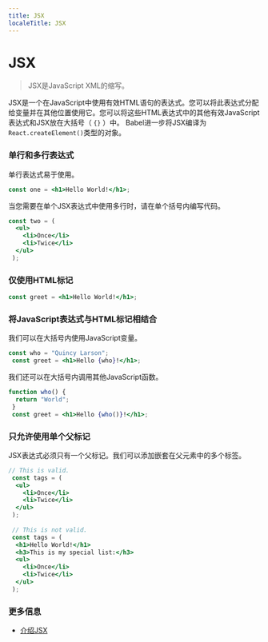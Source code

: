 ```yaml
---
title: JSX
localeTitle: JSX
---
```

# JSX

> JSX是JavaScript XML的缩写。

JSX是一个在JavaScript中使用有效HTML语句的表达式。您可以将此表达式分配给变量并在其他位置使用它。您可以将这些HTML表达式中的其他有效JavaScript表达式和JSX放在大括号（ `{}` ）中。 Babel进一步将JSX编译为`React.createElement()`类型的对象。

### 单行和多行表达式

单行表达式易于使用。

```jsx
const one = <h1>Hello World!</h1>; 
```

当您需要在单个JSX表达式中使用多行时，请在单个括号内编写代码。

```jsx
const two = ( 
  <ul> 
    <li>Once</li> 
    <li>Twice</li> 
  </ul> 
 ); 
```

### 仅使用HTML标记

```jsx
const greet = <h1>Hello World!</h1>; 
```

### 将JavaScript表达式与HTML标记相结合

我们可以在大括号内使用JavaScript变量。

```jsx
const who = "Quincy Larson"; 
 const greet = <h1>Hello {who}!</h1>; 
```

我们还可以在大括号内调用其他JavaScript函数。

```jsx
function who() { 
  return "World"; 
 } 
 const greet = <h1>Hello {who()}!</h1>; 
```

### 只允许使用单个父标记

JSX表达式必须只有一个父标记。我们可以添加嵌套在父元素中的多个标签。

```jsx
// This is valid. 
 const tags = ( 
  <ul> 
    <li>Once</li> 
    <li>Twice</li> 
  </ul> 
 ); 
 
 // This is not valid. 
 const tags = ( 
  <h1>Hello World!</h1> 
  <h3>This is my special list:</h3> 
  <ul> 
    <li>Once</li> 
    <li>Twice</li> 
  </ul> 
 ); 
```

### 更多信息

*   [介绍JSX](https://reactjs.org/docs/introducing-jsx.html)